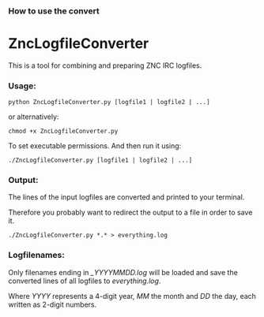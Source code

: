 ### How to use the convert

# ZncLogfileConverter

This is a tool for combining and preparing ZNC IRC logfiles.

### Usage:

```
python ZncLogfileConverter.py [logfile1 | logfile2 | ...]
```
or alternatively:

```
chmod +x ZncLogfileConverter.py
```
To set executable permissions. And then run it using:

```
./ZncLogfileConverter.py [logfile1 | logfile2 | ...]
```

### Output:

The lines of the input logfiles are converted and printed to your terminal.

Therefore you probably want to redirect the output to a file in order to save it.

```
./ZncLogfileConverter.py *.* > everything.log
```

### Logfilenames:

Only filenames ending in *_YYYYMMDD.log* will be loaded and save the converted lines of all logfiles to *everything.log*.

Where *YYYY* represents a 4-digit year, *MM* the month and *DD* the day, each written as 2-digit numbers.

